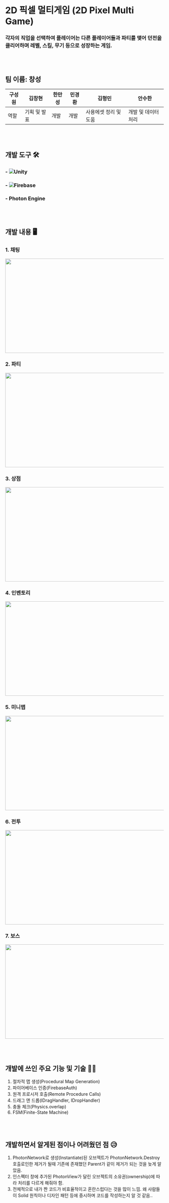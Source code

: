 # 2D 픽셀 멀티게임 (2D Pixel Multi Game)
### 각자의 직업을 선택하여 플레이어는 다른 플레이어들과 파티를 맺어 던전을 클리어하며 레벨, 스킬, 무기 등으로 성장하는 게임.

<br><br>

## 팀 이름: 창성
|구성원|김창현|한만성|민경환|김형민|안수한|
|------|-----|------|------|------|------|
|역할|기획 및 발표|개발|개발|사용에셋 정리 및 도움|개발 및 데이터처리|

<br><br>

## 개발 도구 🛠️
### - ![Unity](https://img.shields.io/badge/unity-%23000000.svg?style=for-the-badge&logo=unity&logoColor=white) 
### - ![Firebase](https://img.shields.io/badge/firebase-a08021?style=for-the-badge&logo=firebase&logoColor=ffcd34)
### - Photon Engine

<br><br>

## 개발 내용 🖥️
### 1. 채팅
<img src="https://github.com/akstjd31/2D_PixelRPG/assets/18045821/e76efd71-d2c4-4c6a-9fb7-9c96f9d50b04.png" width="600px" height="300px"><br>

### 2. 파티
<img src="https://github.com/akstjd31/2D_PixelRPG/assets/18045821/0eb9d052-40dc-4f81-babd-b9c22a6101ee.png" width="600px" height="300px"><br>

### 3. 상점
<img src="https://github.com/akstjd31/2D_PixelRPG/assets/18045821/310bedda-0d47-481a-aeeb-15b2a4b0e8ba.png" width="600px" height="300px"><br>

### 4. 인벤토리
<img src="https://github.com/akstjd31/2D_PixelRPG/assets/18045821/1b09f15f-01f7-498f-ae52-466287d4736f.png" width="600px" height="300px"><br>

### 5. 미니맵
<img src="https://github.com/akstjd31/2D_PixelRPG/assets/18045821/8b028ecd-ebc3-4234-8139-56ba79abfafc.png" width="600px" height="300px"><br>

### 6. 전투
<img src="https://github.com/akstjd31/2D_PixelRPG/assets/18045821/baf53c9e-537b-46dc-9fee-7b8a3744c362.png" width="600px" height="300px"><br>

### 7. 보스
<img src="https://github.com/akstjd31/2D_PixelRPG/assets/18045821/545da7c6-9a12-4c91-9317-ce5fbfeab7d6.png" width="600px" height="300px"><br>

<br><br>

## 개발에 쓰인 주요 기능 및 기술 📖✅
1. 절차적 맵 생성(Procedural Map Generation)
2. 파이어베이스 인증(FirebaseAuth)
3. 원격 프로시저 호출(Remote Procedure Calls)
4. 드래그 앤 드롭(IDragHandler, IDropHandler)
5. 충돌 체크(Physics.overlap)
6. FSM(Finite-State Machine)

<br><br>

## 개발하면서 알게된 점이나 어려웠던 점 😥
1. PhotonNetwork로 생성(Instantiate)된 오브젝트가 PhotonNetwork.Destroy 호출로인한 제거가 될때 기존에 존재했던 Parent가 같이 제거가 되는 것을 늦게 알았음.
2. 인스펙터 창에 추가된 PhotonView가 달린 오브젝트의 소유권(ownership)에 따라 처리를 다르게 해줘야 함.
3. 전체적으로 내가 짠 코드가 비효율적이고 혼란스럽다는 것을 많이 느낌. 왜 사람들이 Solid 원칙이나 디자인 패턴 등에 중시하며 코드를 작성하는지 알 것 같음..


